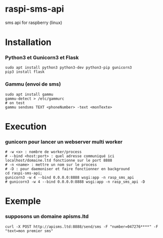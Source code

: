 # raspi-sms-api
sms api for raspberry (linux)

# Installation
### Python3 et Gunicorn3 et Flask
```
sudo apt install python3 python3-dev python3-pip gunicorn3
pip3 install flask
```

### Gammu (envoi de sms)
```
sudo apt install gammu
gammu-detect > /etc/gammurc
# on test
gammu sendsms TEXT <phoneNumber> -text <monTexte>
```

# Execution
### gunicorn pour lancer un webserver multi worker
```
# -w <x> : nombre de worker/process
# --bind <host:port> : quel adresse communiqué ici localhost/domaine.ltd fonctionne sur le port 8888
# -n <name> : mettre un nom sur le process
# -D : pour daemoniser et faire fonctionner en background
cd raspi-sms-api;
gunicorn3 -w 4 --bind 0.0.0.0:8888 wsgi:app -n rasp_sms_api
# gunicorn3 -w 4 --bind 0.0.0.0:8888 wsgi:app -n rasp_sms_api -D
```

# Exemple
### supposons un domaine apisms.ltd
```
curl -X POST http://apisms.ltd:8888/send/sms -F "number=047276****" -F "text=mon premier sms"
```